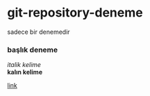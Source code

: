 # git-repository-deneme
sadece bir denemedir

### başlık deneme

*italik kelime* <br/>
**kalın kelime**

[link](www.google.com)

